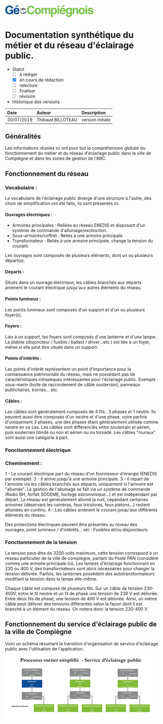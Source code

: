 ![GeoCompiegnois](img/Logo_web-GeoCompiegnois.png)

# Documentation synthétique du métier et du réseau d'éclairage public.

* Statut
  - [ ] à rédiger
  - [x] en cours de rédaction
  - [ ] relecture
  - [ ] finaliser
  - [ ] révision
  
* Historique des versions

|Date | Auteur | Description
|:---|:---|:---|
|30/07/2019|Thibaud BILLOTEAU|version initiale|

## Généralités

Les informations réunies ici ont pour but la compréhension globale du fonctionnement du métier et du réseau d'éclairage public dans la ville de Compiègne et dans les zones de gestion de l'ARC. 


## Fonctionnement du réseau

### Vocabulaire :

Le vocabulaire de l'éclairage public diverge d'une structure à l'autre, des choix de simplification ont été faits, ils sont présentés ici.

#### Ouvrages électriques : 
   - Armoires principales : Reliées au réseau ENEDIS et disposant d'un système de commande d'allumage/exctinction.
   - Sous-armoires/coffret : Reliés à une armoire principale.
   - Transformateur : Reliés à une armoire principale, change la tension du courant. 
    
  Les ouvrages sont composés de plusieurs éléments, dont un ou plusieurs départ(s).
  
#### Départs :
  Situés dans un ouvrage électrique, les câbles branchés aux départs amènent le courant électrique jusqu'aux autres éléments du réseau. 
    
#### Points lumineux : 
  Les points lumineux sont composés d'un support et d'un ou plusieurs foyer(s).
  
#### Foyers :
  Liés à un support, les foyers sont composés d'une lanterne et d'une lampe.
  La platine (disjoncteur / fusible / ballast / driver...etc.) est liée à un foyer, même si elle peut être située dans un support.

#### Points d'intérêts :
  Les points d'intérêt représentent un point d'importance pour la connaissance patrimoniale du réseau, mais ne possédant pas de caractéristiques intrasèques intéressantes pour l'éclairage public. 
  Exemple : sous-marin (boite de raccordement de câble souterrain), panneaux publicitaires, bornes... etc. 
  
#### Câbles :
  Les câbles sont généralement composés de 4 fils : 3 phases et 1 neutre. Ils peuvent aussi être composés d'un neutre et d'une phase, voire parfois d'uniquement 3 phases, une des phases étant généralement utilisée comme neutre en ce cas.
  Les câbles sont différenciés entre souterrain et aérien, puis souterrain blindé ou non et aérien nu ou torsadé. Les câbles "muraux" sont aussi une catégorie à part.
  
### Fonctionnement électrique

### Cheminement :
  1 - Le courant électrique part du réseau d'un fournisseur d'énergie (ENEDIS par exemple). 
  2 - Il arrive jusqu'à une armoire principale.
  3 - Il repart de l'armoire via les câbles branchés aux départs, uniquement si l'armoire est "allumée".
      La gestion de l'allumage se fait via un système de commande (Radio BH, forfait SOGEME, horloge astronomique...) et est indépendant par départ.
      Le réseau est généralement allumé la nuit, cependant certaines armoires (déservant les caméras, feux tricolores, feux piétons...) restent allumées en continu. 
  4 - Les câbles amènent le courant jusqu'aux différents éléments du réseau.
 
Des protections électriques peuvent être présentes au niveau des ouvrages, point lumineux / d'intérêts... etc : Fusibles et/ou disjoncteurs.

### Fonctionnement de la tension

  La tension peut-être de 3200 volts maximum, cette tension correspond à un réseau particulier de la ville de compiègne, partant du Poste PAN (considéré comme une armoire principale ici). Les lampes d'éclairage fonctionnant en 230 ou 400 V, des transformateurs sont alors nécessaires pour changer la tension délivrée.
  Parfois, les lanternes possèdent des autotransformateurs modifiant la tension dans la lampe elle-même. 

  Chaque câble est composé de plusieurs fils. Sur un câble de tension 230-400V, entre le fil neutre et un fil de phase une tension de 230 V est délivrée. Entre deux fils de phase, une tension de 400 V est délivrée. Ainsi, un même câble peut délivrer des tensions différentes selon la façon dont il est branché à un élément du réseau.
  On notera donc la tension 230-400 V. 
  
  
## Fonctionnement du service d'éclairage public de la ville de Compiègne

Voici un schéma résumant la transition d'organisation de service d'éclairage public avec l'utilisation de l'application.

![GeoCompiegnois](img/MOT_SEP.png) 
